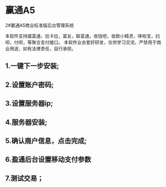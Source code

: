 # 赢通A5
2#赢通A5商业标准版后台管理系统

本软件支持威富通，拉卡拉，富友，联富通，收钱吧，收款小精灵，哆啦宝，扫呗，付呗，等聚合支付接口。 
本软件业余爱好研发，仅供学习交流，严禁用于商业用途，如有法律责任，自行承担。

## 1.一键下一步安装;
## 2.设置账户密码;
## 3.设置服务器ip;
## 4.服务器安装;
## 5.确认商户信息，点击完成;
## 6.盈通后台设置移动支付参数
## 7.测试交易；
